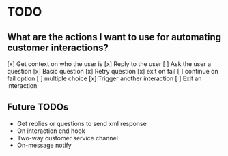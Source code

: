 # TODO

## What are the actions I want to use for automating customer interactions?
[x] Get context on who the user is
[x] Reply to the user
[ ] Ask the user a question
    [x] Basic question
    [x] Retry question
    [x] exit on fail
    [ ] continue on fail option
    [ ] multiple choice
[x] Trigger another interaction
[ ] Exit an interaction

## Future TODOs
- Get replies or questions to send xml response
- On interaction end hook
- Two-way customer service channel
- On-message notify
